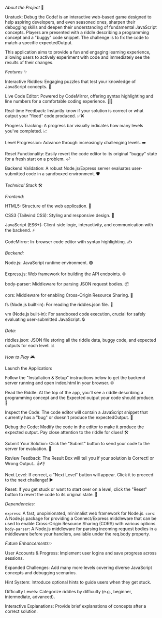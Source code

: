 *About the Project* 🚀

Unstuck: Debug the Code! is an interactive web-based game designed to help aspiring developers, and even seasoned ones, sharpen their debugging skills and deepen their understanding of fundamental JavaScript concepts. Players are presented with a riddle describing a programming concept and a "buggy" code snippet. The challenge is to fix the code to match a specific expectedOutput.

This application aims to provide a fun and engaging learning experience, allowing users to actively experiment with code and immediately see the results of their changes.


*Features* ✨

Interactive Riddles: Engaging puzzles that test your knowledge of JavaScript concepts. 🧩

Live Code Editor: Powered by CodeMirror, offering syntax highlighting and line numbers for a comfortable coding experience. 🧑‍💻

Real-time Feedback: Instantly know if your solution is correct or what output your "fixed" code produced. ✅❌

Progress Tracking: A progress bar visually indicates how many levels you've completed. 📈

Level Progression: Advance through increasingly challenging levels. ➡️

Reset Functionality: Easily revert the code editor to its original "buggy" state for a fresh start on a problem. ↩️

Backend Validation: A robust Node.js/Express server evaluates user-submitted code in a sandboxed environment. 🛡️




*Technical Stack* 🛠️

*Frontend:*

HTML5: Structure of the web application. 📄

CSS3 (Tailwind CSS): Styling and responsive design. 🎨

JavaScript (ES6+): Client-side logic, interactivity, and communication with the backend. ⚡

CodeMirror: In-browser code editor with syntax highlighting. ✍️

*Backend:*

Node.js: JavaScript runtime environment. 🟢

Express.js: Web framework for building the API endpoints. 🌐

body-parser: Middleware for parsing JSON request bodies. 📦

cors: Middleware for enabling Cross-Origin Resource Sharing. 🔗

fs (Node.js built-in): For reading the riddles.json file. 📁

vm (Node.js built-in): For sandboxed code execution, crucial for safely evaluating user-submitted JavaScript. 🔒

*Data:*

riddles.json: JSON file storing all the riddle data, buggy code, and expected outputs for each level. 📊




*How to Play* 🎮

Launch the Application:

Follow the "Installation & Setup" instructions below to get the backend server running and open index.html in your browser. 🌐

Read the Riddle: At the top of the app, you'll see a riddle describing a programming concept and the Expected output your code should produce. 🤔

Inspect the Code: The code editor will contain a JavaScript snippet that currently has a "bug" or doesn't produce the expectedOutput. 🐛

Debug the Code: Modify the code in the editor to make it produce the expected output. Pay close attention to the riddle for clues! 🛠️

Submit Your Solution: Click the "Submit" button to send your code to the server for evaluation. 🚀

Review Feedback: The Result Box will tell you if your solution is Correct! or Wrong Output.. 👍👎

Next Level: If correct, a "Next Level" button will appear. Click it to proceed to the next challenge! ▶️

Reset: If you get stuck or want to start over on a level, click the "Reset" button to revert the code to its original state. 🔄

*Dependencies:*

`express`: A fast, unopinionated, minimalist web framework for Node.js.
`cors`: A Node.js package for providing a Connect/Express middleware that can be used to enable Cross-Origin Resource Sharing (CORS) with various options.
`body-parser`: A Node.js middleware for parsing incoming request bodies in a middleware before your handlers, available under the req.body property.

*Future Enhancements*✨

User Accounts & Progress: Implement user logins and save progress across sessions.

Expanded Challenges: Add many more levels covering diverse JavaScript concepts and debugging scenarios.

Hint System: Introduce optional hints to guide users when they get stuck.

Difficulty Levels: Categorize riddles by difficulty (e.g., beginner, intermediate, advanced).

Interactive Explanations: Provide brief explanations of concepts after a correct solution.
